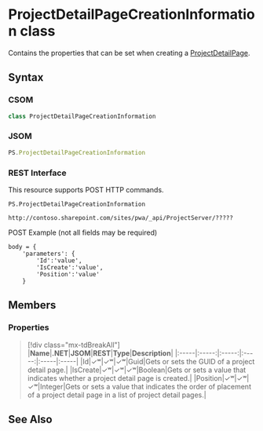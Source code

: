 [comment]: # (Name:ProjectDetailPageCreationInformation)
[comment]: # (Name:Microsoft.ProjectServer.ProjectDetailPageCreationInformation)
[comment]: # (Type:class)
[comment]: # (Status:Verified)

# <a name="name"></a>ProjectDetailPageCreationInformation class

<a name="description"></a>Contains the properties that can be set when creating a [ProjectDetailPage](ProjectDetailPage.md).

## <a name="syntax"></a>Syntax

### CSOM

```cs
class ProjectDetailPageCreationInformation 
```
### JSOM

```javascript
PS.ProjectDetailPageCreationInformation
```
### REST Interface

This resource supports POST HTTP commands.

```
PS.ProjectDetailPageCreationInformation

http://contoso.sharepoint.com/sites/pwa/_api/ProjectServer/?????
```
POST Example (not all fields may be required)
```
body = {
	'parameters': {
		'Id':'value', 
		'IsCreate':'value', 
		'Position':'value'		
	}
```

## <a name="members"></a>Members

### <a name="properties"></a>Properties
> [!div class="mx-tdBreakAll"]
|**Name**|**.NET**|**JSOM**|**REST**|**Type**|**Description**|
|:-----|:-----:|:-----:|:-----:|:-----|:-----|
|<a name="Id"></a>Id|&#x2713;&#x02B7;|&#x2713;&#x02B7;|&#x2713;&#x02B7;|Guid|Gets or sets the GUID of a project detail page.|
|<a name="IsCreate"></a>IsCreate|&#x2713;&#x02B7;|&#x2713;&#x02B7;|&#x2713;&#x02B7;|Boolean|Gets or sets a value that indicates whether a project detail page is created.|
|<a name="Position"></a>Position|&#x2713;&#x02B7;|&#x2713;&#x02B7;|&#x2713;&#x02B7;|Integer|Gets or sets a value that indicates the order of placement of a project detail page in a list of project detail pages.|

## <a name="seeAlso"></a>See Also

